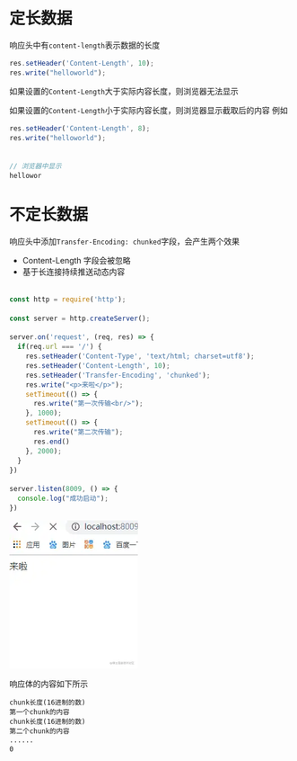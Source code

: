 # 定长数据
响应头中有`content-length`表示数据的长度
```js
res.setHeader('Content-Length', 10);
res.write("helloworld");
```
如果设置的`Content-Length`大于实际内容长度，则浏览器无法显示

如果设置的`Content-Length`小于实际内容长度，则浏览器显示截取后的内容
例如
```js
res.setHeader('Content-Length', 8);
res.write("helloworld");


// 浏览器中显示
hellowor
```
# 不定长数据
响应头中添加`Transfer-Encoding: chunked`字段，会产生两个效果
+ Content-Length 字段会被忽略
+ 基于长连接持续推送动态内容
```js

const http = require('http');

const server = http.createServer();

server.on('request', (req, res) => {
  if(req.url === '/') {
    res.setHeader('Content-Type', 'text/html; charset=utf8');
    res.setHeader('Content-Length', 10);
    res.setHeader('Transfer-Encoding', 'chunked');
    res.write("<p>来啦</p>");
    setTimeout(() => {
      res.write("第一次传输<br/>");
    }, 1000);
    setTimeout(() => {
      res.write("第二次传输");
      res.end()
    }, 2000);
  }
})

server.listen(8009, () => {
  console.log("成功启动");
})
```
![原理图](./imgs/不定长.gif)

响应体的内容如下所示
```
chunk长度(16进制的数)
第一个chunk的内容
chunk长度(16进制的数)
第二个chunk的内容
......
0
```




